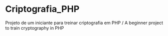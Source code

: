 # Criptografia_PHP
Projeto de um iniciante para treinar criptografia em PHP / A beginner project to train cryptography in PHP
